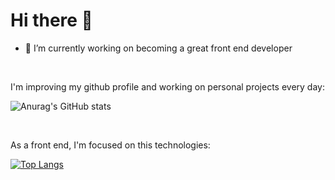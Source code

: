 # Hi there 👋

- 🔭 I’m currently working on becoming a great front end developer

&nbsp;

I'm improving my github profile and working on personal projects every day:

![Anurag's GitHub stats](https://github-readme-stats.vercel.app/api?username=Danieruone&show_icons=true&theme=dark)

&nbsp;

As a front end, I'm focused on this technologies:

[![Top Langs](https://github-readme-stats.vercel.app/api/top-langs/?username=Danieruone&exclude_repo=jumper-fox,Danieruone.github.io&theme=dark)](https://github.com/Danieruone/github-readme-stats)

